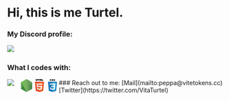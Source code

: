 # Hi, this is me Turtel.
### My Discord profile:
[![](https://discord.c99.nl/widget/theme-1/730905406146347149.png)](https://discord.com/users/730905406146347149)
### What I codes with:
<img src="https://upload.wikimedia.org/wikipedia/commons/thumb/9/99/Unofficial_JavaScript_logo_2.svg/480px-Unofficial_JavaScript_logo_2.svg.png" width="30px" align="left" margin-right="20px" />
<img align="left" alt="Node.js" width="30px" src="https://raw.githubusercontent.com/github/explore/master/topics/nodejs/nodejs.png" />
<img align="left" alt="HTML5" width="30px" src="https://raw.githubusercontent.com/github/explore/master/topics/html/html.png" />
<img align="left" alt="CSS3" width="30px" src="https://raw.githubusercontent.com/github/explore/master/topics/css/css.png" />
### Reach out to me: 
[Mail](mailto:peppa@vitetokens.cc)
<br>
[Twitter](https://twitter.com/VitaTurtel)
